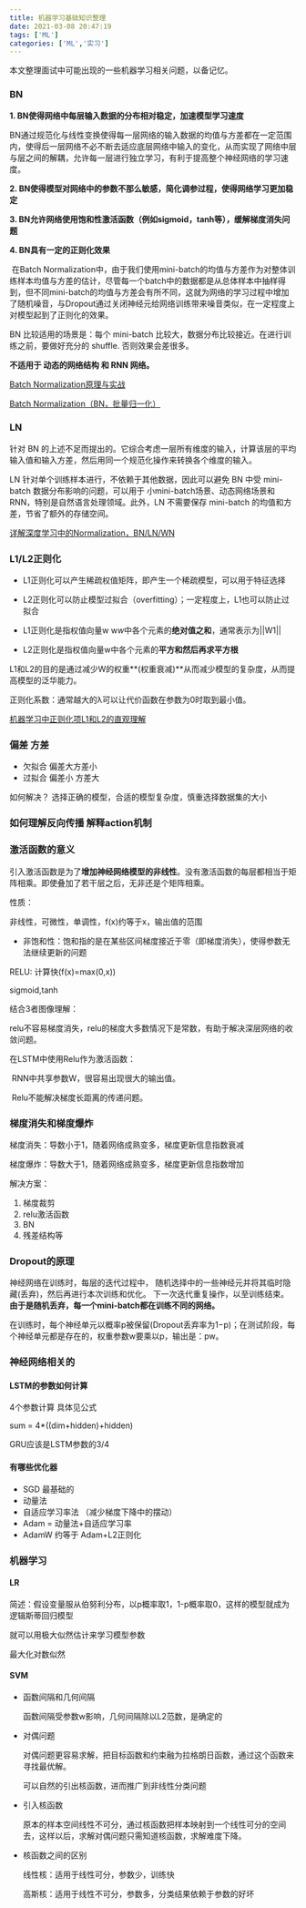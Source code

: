 ```yaml
---
title: 机器学习基础知识整理
date: 2021-03-08 20:47:19
tags: ['ML']
categories: ['ML','实习']
---
```


本文整理面试中可能出现的一些机器学习相关问题，以备记忆。

<!--more-->

###  BN

**1. BN使得网络中每层输入数据的分布相对稳定，加速模型学习速度**

​	BN通过规范化与线性变换使得每一层网络的输入数据的均值与方差都在一定范围内，使得后一层网络不必不断去适应底层网络中输入的变化，从而实现了网络中层与层之间的解耦，允许每一层进行独立学习，有利于提高整个神经网络的学习速度。

**2. BN使得模型对网络中的参数不那么敏感，简化调参过程，使得网络学习更加稳定**

**3. BN允许网络使用饱和性激活函数（例如sigmoid，tanh等），缓解梯度消失问题**

**4. BN具有一定的正则化效果**

​	在Batch Normalization中，由于我们使用mini-batch的均值与方差作为对整体训练样本均值与方差的估计，尽管每一个batch中的数据都是从总体样本中抽样得到，但不同mini-batch的均值与方差会有所不同，这就为网络的学习过程中增加了随机噪音，与Dropout通过关闭神经元给网络训练带来噪音类似，在一定程度上对模型起到了正则化的效果。

BN 比较适用的场景是：每个 mini-batch 比较大，数据分布比较接近。在进行训练之前，要做好充分的 shuffle. 否则效果会差很多。

**不适用于 动态的网络结构 和 RNN 网络。**

[Batch Normalization原理与实战](https://zhuanlan.zhihu.com/p/34879333)

[Batch Normalization（BN，批量归一化）](https://zhuanlan.zhihu.com/p/55852062)

###  LN

针对 BN 的上述不足而提出的。它综合考虑一层所有维度的输入，计算该层的平均输入值和输入方差，然后用同一个规范化操作来转换各个维度的输入。

LN 针对单个训练样本进行，不依赖于其他数据，因此可以避免 BN 中受 mini-batch 数据分布影响的问题，可以用于 小mini-batch场景、动态网络场景和 RNN，特别是自然语言处理领域。此外，LN 不需要保存 mini-batch 的均值和方差，节省了额外的存储空间。

[详解深度学习中的Normalization，BN/LN/WN](https://zhuanlan.zhihu.com/p/33173246)

### L1/L2正则化

- L1正则化可以产生稀疏权值矩阵，即产生一个稀疏模型，可以用于特征选择
- L2正则化可以防止模型过拟合（overfitting）；一定程度上，L1也可以防止过拟合

- L1正则化是指权值向量w w*w*中各个元素的**绝对值之和**，通常表示为||W1||
- L2正则化是指权值向量w中各个元素的**平方和然后再求平方根**

L1和L2的目的是通过减少W的权重**(权重衰减)**从而减少模型的复杂度，从而提高模型的泛华能力。

正则化系数：通常越大的λ可以让代价函数在参数为0时取到最小值。

[机器学习中正则化项L1和L2的直观理解](https://blog.csdn.net/jinping_shi/article/details/52433975)

###  偏差 方差

- 欠拟合 偏差大方差小
- 过拟合 偏差小 方差大

如何解决？ 选择正确的模型，合适的模型复杂度，慎重选择数据集的大小

###  如何理解反向传播 解释action机制

###  激活函数的意义

引入激活函数是为了**增加神经网络模型的非线性**。没有激活函数的每层都相当于矩阵相乘。即使叠加了若干层之后，无非还是个矩阵相乘。

性质：

非线性，可微性，单调性，f(x)约等于x，输出值的范围

- 非饱和性：饱和指的是在某些区间梯度接近于零（即梯度消失），使得参数无法继续更新的问题

RELU: 计算快(f(x)=max(0,x))

sigmoid,tanh

结合3者图像理解：

relu不容易梯度消失，relu的梯度大多数情况下是常数，有助于解决深层网络的收敛问题。

在LSTM中使用Relu作为激活函数：

​	RNN中共享参数W，很容易出现很大的输出值。

​	Relu不能解决梯度长距离的传递问题。

###   梯度消失和梯度爆炸

梯度消失：导数小于1，随着网络成熟变多，梯度更新信息指数衰减

梯度爆炸：导数大于1，随着网络成熟变多，梯度更新信息指数增加

解决方案：

1. 梯度裁剪
2. relu激活函数
3. BN
4. 残差结构等

###  Dropout的原理

神经网络在训练时，每层的迭代过程中， 随机选择中的一些神经元并将其临时隐藏(丢弃)，然后再进行本次训练和优化。 下一次迭代重复操作，以至训练结束。**由于是随机丢弃，每一个mini-batch都在训练不同的网络。**

 在训练时，每个神经单元以概率p被保留(Dropout丢弃率为1−p)；在测试阶段，每个神经单元都是存在的，权重参数w要乘以p，输出是：pw。 





###  神经网络相关的

#### LSTM的参数如何计算

4个参数计算 具体见公式

sum = 4*((dim+hidden)+hidden)

GRU应该是LSTM参数的3/4

####  有哪些优化器

- SGD 最基础的 
- 动量法
- 自适应学习率法 （减少梯度下降中的摆动）
- Adam = 动量法+自适应学习率
- AdamW 约等于 Adam+L2正则化 



###  机器学习

####  LR

简述：假设变量服从伯努利分布，以p概率取1，1-p概率取0，这样的模型就成为逻辑斯蒂回归模型

就可以用极大似然估计来学习模型参数

最大化对数似然

####  SVM 

- 函数间隔和几何间隔

  函数间隔受参数w影响，几何间隔除以L2范数，是确定的

- 对偶问题

  对偶问题更容易求解，把目标函数和约束融为拉格朗日函数，通过这个函数来寻找最优解。

  可以自然的引出核函数，进而推广到非线性分类问题

- 引入核函数

  原本的样本空间线性不可分，通过核函数把样本映射到一个线性可分的空间去，这样以后，求解对偶问题只需知道核函数，求解难度下降。

- 核函数之间的区别

  线性核：适用于线性可分，参数少，训练快

  高斯核：适用于线性不可分，参数多，分类结果依赖于参数的好坏